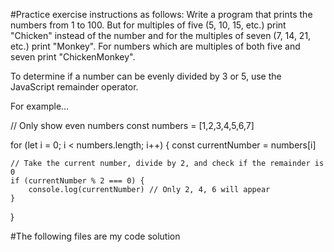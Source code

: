 #Practice exercise instructions as follows:
Write a program that prints the numbers from 1 to 100. But for multiples of five (5, 10, 15, etc.) print "Chicken" instead of the number and for the multiples of seven (7, 14, 21, etc.) print "Monkey". For numbers which are multiples of both five and seven print "ChickenMonkey".

To determine if a number can be evenly divided by 3 or 5, use the JavaScript remainder operator.

For example...

// Only show even numbers
const numbers = [1,2,3,4,5,6,7]

for (let i = 0; i < numbers.length; i++) {
    const currentNumber = numbers[i]

    // Take the current number, divide by 2, and check if the remainder is 0
    if (currentNumber % 2 === 0) {
        console.log(currentNumber) // Only 2, 4, 6 will appear
    }
}

#The following files are my code solution